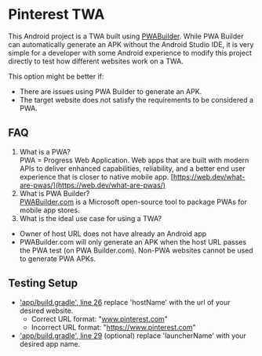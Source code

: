 # Pinterest TWA

This Android project is a TWA built using [PWABuilder](https://www.pwabuilder.com). While PWA Builder can automatically generate an APK without the Android Studio IDE, it is very simple for a developer with some Android experience to modify this project directly to test how different websites work on a TWA.

This option might be better if:
-   There are issues using PWA Builder to generate an APK.
-  The target website does not satisfy the requirements to be considered a PWA. 

## FAQ
1.  What is a PWA?  
    PWA = Progress Web Application. Web apps that are built with modern APIs to deliver enhanced capabilities, reliability, and a better end user experience that is closer to native mobile app.  [https://web.dev/what-are-pwas/](https://web.dev/what-are-pwas/)
2.  What is PWA Builder?  
    [PWABuilder.com](https://www.pwabuilder.com/)  is a Microsoft open-source tool to package PWAs for mobile app stores.
3.  What is the ideal use case for using a TWA?  
-   Owner of host URL does not have already an Android app
-   PWABuilder.com will only generate an APK when the host URL passes the PWA test (on PWA Builder.com). Non-PWA websites cannot be used to generate PWA APKs.

## Testing Setup
-  ['app/build.gradle', line 26](https://github.com/bryantvu/PWA-Builder---TWA-Pinterest/blob/4fd0c6f08e95cf1a31eed181d33c70e5c93edbb9/app/build.gradle#L26) replace 'hostName' with the url of your desired website. 
	- Correct URL format: "www.pinterest.com"
	- Incorrect URL format: "https://www.pinterest.com"
-  ['app/build.gradle', line 29](https://github.com/bryantvu/PWA-Builder---TWA-Pinterest/blob/4fd0c6f08e95cf1a31eed181d33c70e5c93edbb9/app/build.gradle#L29) (optional) replace 'launcherName' with your desired app name.


